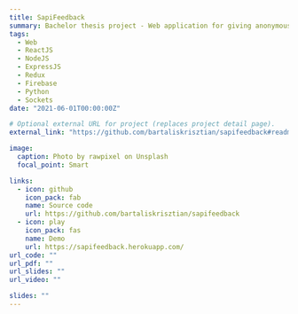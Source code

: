 ```yaml
---
title: SapiFeedback
summary: Bachelor thesis project - Web application for giving anonymous feedbacks and collecting, analizing them.
tags:
  - Web
  - ReactJS
  - NodeJS
  - ExpressJS
  - Redux
  - Firebase
  - Python
  - Sockets
date: "2021-06-01T00:00:00Z"

# Optional external URL for project (replaces project detail page).
external_link: "https://github.com/bartaliskrisztian/sapifeedback#readme"

image:
  caption: Photo by rawpixel on Unsplash
  focal_point: Smart

links:
  - icon: github
    icon_pack: fab
    name: Source code
    url: https://github.com/bartaliskrisztian/sapifeedback
  - icon: play
    icon_pack: fas
    name: Demo
    url: https://sapifeedback.herokuapp.com/
url_code: ""
url_pdf: ""
url_slides: ""
url_video: ""

slides: ""
---
```


